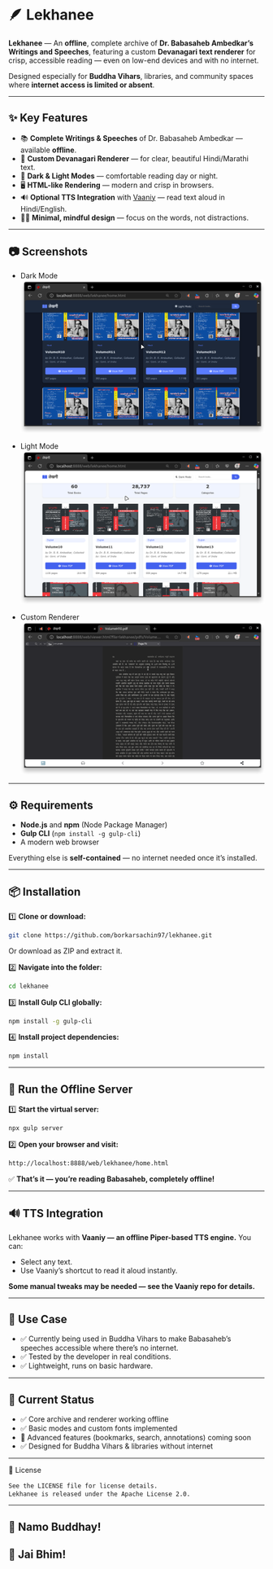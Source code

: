 # 🪶 **Lekhanee**

**Lekhanee** — An **offline**, complete archive of **Dr. Babasaheb Ambedkar’s Writings and Speeches**, featuring a custom **Devanagari text renderer** for crisp, accessible reading — even on low-end devices and with no internet.

Designed especially for **Buddha Vihars**, libraries, and community spaces where **internet access is limited or absent**.

---

## ✨ **Key Features**

- 📚 **Complete Writings & Speeches** of Dr. Babasaheb Ambedkar — available **offline**.
- 🪷 **Custom Devanagari Renderer**  — for clear, beautiful Hindi/Marathi text.
- 🌙 **Dark & Light Modes** — comfortable reading day or night.
- 🖥️ **HTML-like Rendering** — modern and crisp in browsers.
- 🔊 **Optional TTS Integration** with [Vaaniy](https://github.com/borkarsachin97/vaaniy) — read text aloud in Hindi/English.
- 🧘‍♂️ **Minimal, mindful design** — focus on the words, not distractions.

---

## 📷 **Screenshots**

 - Dark Mode 
 ![Dark Mode](images/dark_w.png)
 
 - Light Mode
 ![Light Mode](images/light_w.png)
 
 - Custom Renderer
 ![Devanagari Renderer](images/viewer.png)

---

## ⚙️ **Requirements**

- **Node.js** and **npm** (Node Package Manager)
- **Gulp CLI** (`npm install -g gulp-cli`)
- A modern web browser

Everything else is **self-contained** — no internet needed once it’s installed.

---

## 📦 **Installation**

1️⃣ **Clone or download:**
```bash
git clone https://github.com/borkarsachin97/lekhanee.git
```

Or download as ZIP and extract it.

2️⃣ **Navigate into the folder:**

```bash
cd lekhanee
```

3️⃣ **Install Gulp CLI globally:**

```bash
npm install -g gulp-cli
```
4️⃣ **Install project dependencies:**

```bash
npm install
```

---

## 🚀 Run the Offline Server
1️⃣ **Start the virtual server:**

```bash
npx gulp server
```

2️⃣ **Open your browser and visit:**

```bash
http://localhost:8888/web/lekhanee/home.html
```

✅ **That’s it — you’re reading Babasaheb, completely offline!**

---

## 🔊 TTS Integration
Lekhanee works with **Vaaniy — an offline Piper-based TTS engine.**
You can:

 - Select any text.
 - Use Vaaniy’s shortcut to read it aloud instantly.

**Some manual tweaks may be needed — see the Vaaniy repo for details.**

---

## 📌 Use Case
 - ✅ Currently being used in Buddha Vihars to make Babasaheb’s speeches accessible where there’s no internet.
 - ✅ Tested by the developer in real conditions.
 - ✅ Lightweight, runs on basic hardware.

---

## 🧩 Current Status
- ✅ Core archive and renderer working offline
- ✅ Basic modes and custom fonts implemented
- 🚧 Advanced features (bookmarks, search, annotations) coming soon
- ✅ Designed for Buddha Vihars & libraries without internet

---

📜 License
```
See the LICENSE file for license details.
Lekhanee is released under the Apache License 2.0.
```

---

## 🪷 Namo Buddhay!
## 🪷 Jai Bhim!

